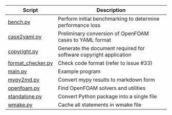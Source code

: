 | Script                                 | Description                                                       |
| -------------------------------------- | ----------------------------------------------------------------- |
| [bench.py](bench.py)                   | Perform initial benchmarking to determine performance loss        |
| [case2yaml.py](case2yaml.py)           | Preliminary conversion of OpenFOAM cases to YAML format           |
| [copyright.py](copyright.py)           | Generate the document required for software copyright application |
| [format_checker.py](format_checker.py) | Check code format (refer to issue #33)                            |
| [main.py](main.py)                     | Example program                                                   |
| [mypy2md.py](mypy2md.py)               | Convert mypy results to markdown form                             |
| [openfoam.py](openfoam.py)             | Find OpenFOAM solvers and utilities                               |
| [standalone.py](standalone.py)         | Convert Python package into a single file                         |
| [wmake.py](wmake.py)                   | Cache all statements in wmake file                                |
